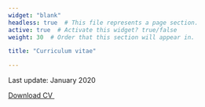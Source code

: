 ```yaml
---
widget: "blank"
headless: true  # This file represents a page section.
active: true  # Activate this widget? true/false
weight: 30  # Order that this section will appear in.

title: "Curriculum vitae"

---
```


Last update: January 2020

<a href="/about/affiliations_files/2020-01-01-hladik_cv_pdf">Download CV&nbsp;<i class="fas fa-download"></i></a>

